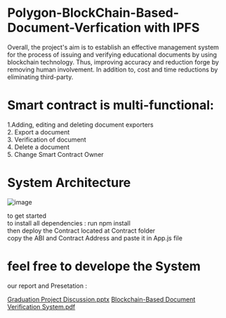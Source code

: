 # Polygon-BlockChain-Based-Document-Verfication with IPFS
Overall, the project's aim is to establish an effective management system for the process of issuing and verifying educational documents 
by using blockchain technology. Thus, improving accuracy and reduction forge by removing human involvement. 
In addition to, cost and time reductions by eliminating third-party.

# Smart contract is multi-functional:  
1.Adding, editing and deleting document exporters   
2. Export a document  
3. Verification of document  
4. Delete a document  
5. Change Smart Contract Owner  

# System Architecture  

![image](https://user-images.githubusercontent.com/49375052/175555389-c30d15c8-9389-4033-a2d7-2eb27ef0eb98.png)

to get started  
to install all dependencies : run npm install  
then deploy the Contract located at Contract folder  
copy the ABI and Contract Address and paste it  in App.js file  
# feel free to  develope the System


our report and Presetation :  

[Graduation Project Discussion.pptx](https://github.com/DevAloshe/Polygon-BlockChain-Based-Document-Verficationv2.7/files/8977189/Graduation.Project.Discussion.pptx)
[Blockchain-Based Document Verification System.pdf](https://github.com/DevAloshe/Polygon-BlockChain-Based-Document-Verficationv2.7/files/8977203/Blockchain-Based.Document.Verification.System.pdf)
